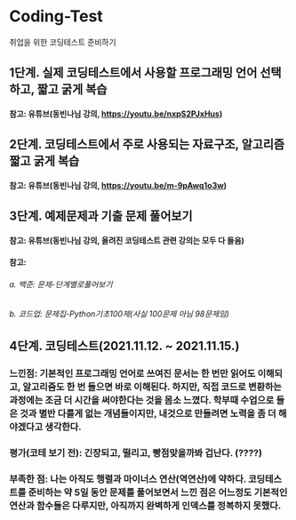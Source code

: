 # Coding-Test
취업을 위한 코딩테스트 준비하기

## 1단계. 실제 코딩테스트에서 사용할 프로그래밍 언어 선택하고, 짧고 굵게 복습

#### 참고: 유튜브(동빈나님 강의, https://youtu.be/nxpS2PJxHus)

## 2단계. 코딩테스트에서 주로 사용되는 자료구조, 알고리즘 짧고 굵게 복습

#### 참고: 유튜브(동빈나님 강의, https://youtu.be/m-9pAwq1o3w)

## 3단계. 예제문제과 기출 문제 풀어보기

#### 참고: 유튜브(동빈나님 강의, 올려진 코딩테스트 관련 강의는 모두 다 들음)

#### 참고: 
###### a. 백준: 문제-단계별로풀어보기
###### b. 코드업: 문제집-Python기초100제(사실 100문제 아님 98문제임)
  
## 4단계. 코딩테스트(2021.11.12. ~ 2021.11.15.)
  
  
  
  
  
  
### 느낀점: 기본적인 프로그래밍 언어로 쓰여진 문서는 한 번만 읽어도 이해되고, 알고리즘도 한 번 들으면 바로 이해된다. 하지만, 직접 코드로 변환하는 과정에는 조금 더 시간을 써야한다는 것을 몸소 느꼈다. 학부때 수업으로 들은 것과 별반 다를게 없는 개념들이지만, 내것으로 만들려면 노력을 좀 더 해야겠다고 생각한다.

### 평가(코테 보기 전): 긴장되고, 떨리고, 빵점맞을까봐 겁난다. (????)

### 부족한 점: 나는 아직도 행렬과 마이너스 연산(역연산)에 약하다. 코딩테스트를 준비하는 약 5일 동안 문제를 풀어보면서 느낀 점은 어느정도 기본적인 연산과 함수들은 다루지만, 아직까지 완벽하게 인덱스를 정복하지 못했다. 
